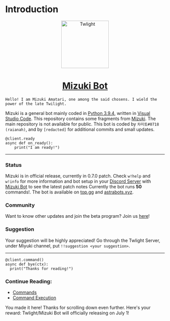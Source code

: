# Introduction

<p align="center">
  <img width="150" src="https://cdn.discordapp.com/attachments/840574968227037225/859615282812289054/20210630_084613_0000.jpg" alt="Twlight">
</p>

<h1 align="center">
  <a href="https://www.youtube.com/watch?v=dQw4w9WgXcQ">
    Mizuki Bot
  </a>
</h1>

```
Hello! I am Mizuki Amatari, one among the said chosens. I wield the power of the late Twilight.
```

Mizuki is a general bot mainly coded in [Python 3.9.4](https://www.python.org/downloads/release/python-394/ "Python 3.9.4"), written in [Visual Studio Code](https://code.visualstudio.com/download "Download Visual Studio Code here"). This repository contains some fragments from [Mizuki](https://github.com/raianah/twlight-docs "Github Link"). The main repository is not available for public. This bot is coded by `차미토#0718 (raianah)`, and by `[redacted]` for additional commits and small updates.
```
@client.ready
async def on_ready():
    print("I am ready!")
```
___

### Status
Mizuki is in official release, currently in 0.7.0 patch. Check `w!help` and `w!info` for more information and bot setup in your [Discord Server](https://discord.com/download "Discord") with [Mizuki Bot](https://discord.com/api/oauth2/authorize?client_id=828936914601246741&permissions=1409416310&scope=bot "Invite Link") to see the latest patch notes Currently the bot runs **50** commands!. The bot is available on [top.gg]( https://top.gg/bot/828936914601246741#/ "Just Click") and [astrabots.xyz](https://astrabots.xyz/bot/828936914601246741 "Just Click").

### Community
Want to know other updates and join the beta program? Join us [here](https://discord.gg/7v2fUjXN99 "Twlight Server")!

### Suggestion
Your suggestion will be highly appreciated! Go through the Twlight Server, under Miyuki channel, put `!!suggestion <your suggestion>`.

___

```
@client.command()
async def bye(ctx):
  print("Thanks for reading!")
```

### Continue Reading:
* [Commands](https://github.com/raianah/twlight-docs/tree/main/commands "Commands")
* [Command Execution](https://github.com/raianah/twlight-docs/tree/main/command%20execution)















You made it here! Thanks for scrolling down even further. Here's your reward: Twlight/Mizuki Bot will officially releasing on July 1!
